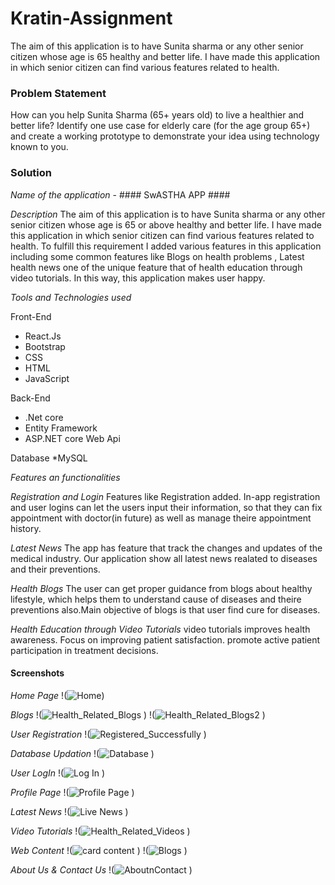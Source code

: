 # Kratin-Assignment # 
The aim of this application is to have Sunita sharma or any other senior citizen whose age is 65 healthy and better life. I have made this application in which senior citizen can find various features related to health.

### Problem Statement ###
How can you help Sunita Sharma (65+ years old) to live a healthier and better life?
Identify one use case for elderly care (for the age group 65+) and create a working prototype to demonstrate your idea using technology known to you.

### Solution ###
_Name of the application_ - #### SwASTHA APP ####

_Description_
The aim of this application is to have Sunita sharma or any other senior citizen whose age is 65 or above healthy and better life. 
I have made this application in which senior citizen can find various features related to health.
To fulfill this requirement I added various features in this application including some common features
like Blogs on health problems , Latest health news one of the unique feature that of
health education through video tutorials.
In this way, this application makes user happy.
 
_Tools and Technologies used_

Front-End
* React.Js
* Bootstrap
* CSS
* HTML
* JavaScript

Back-End
* .Net core
* Entity Framework
* ASP.NET core Web Api

Database
*MySQL

_Features an functionalities_

_Registration and Login_
Features like Registration added. In-app registration and user 
logins can let the users input their information, so that they can fix appointment 
with doctor(in future) as well as manage theire appointment history.

_Latest News_
The app has feature that track the changes and updates of the medical industry.
Our application show all latest news realated to diseases and their preventions.
 
_Health Blogs_
The user can get proper guidance from blogs about healthy lifestyle, which helps them to understand cause of diseases and 
theire preventions also.Main objective of blogs is that user find cure for diseases. 
 
_Health Education through Video Tutorials_
video tutorials improves health awareness.
Focus on improving patient satisfaction.
promote active patient participation in treatment decisions.

#### Screenshots ####

_Home Page_
!(![Home](https://github.com/ParvejMulani786/Kratin-Assignment/assets/117774059/7e15c9bf-6a21-4490-bf86-acac4082c336))

 _Blogs_
!(![Health_Related_Blogs](https://github.com/ParvejMulani786/Kratin-Assignment/assets/117774059/ad177a8e-036c-4e93-a8f0-3abd2369c83d)
)
!(![Health_Related_Blogs2](https://github.com/ParvejMulani786/Kratin-Assignment/assets/117774059/2b0f1828-94d7-40bf-a7e8-87462fc0175e)
)

_User Registration_
!(![Registered_Successfully](https://github.com/ParvejMulani786/Kratin-Assignment/assets/117774059/e5bc115b-afb3-4f1a-a9a8-979f91cc4749)
)

_Database Updation_
!(![Database](https://github.com/ParvejMulani786/Kratin-Assignment/assets/117774059/b5a3f334-4214-4043-b83c-8bb899896c05)
)

_User LogIn_
!(![Log In](https://github.com/ParvejMulani786/Kratin-Assignment/assets/117774059/f8b8db58-7263-45de-8bd2-05033ef368f2)
)

_Profile Page_
!(![Profile Page](https://github.com/ParvejMulani786/Kratin-Assignment/assets/117774059/e712c732-0ad3-4ccd-8cd9-a7c1949ee1ee)
)

_Latest News_
!(![Live News](https://github.com/ParvejMulani786/Kratin-Assignment/assets/117774059/04580f2a-97d5-4224-9f30-fb211084ebda)
)

_Video Tutorials_
!(![Health_Related_Videos](https://github.com/ParvejMulani786/Kratin-Assignment/assets/117774059/12d18b9f-42bf-4499-8534-70c026bf966b)
)

_Web Content_
!(![card content](https://github.com/ParvejMulani786/Kratin-Assignment/assets/117774059/10c443d8-3abc-4262-8d00-5cb55c6a4903)
)
!(![Blogs](https://github.com/ParvejMulani786/Kratin-Assignment/assets/117774059/668073ca-28ff-4891-bdde-6d77fd3a2075)
)

_About Us & Contact Us_
!(![AboutnContact](https://github.com/ParvejMulani786/Kratin-Assignment/assets/117774059/0d56d3c3-5c15-491f-8311-1c5530b68311)
)



 
